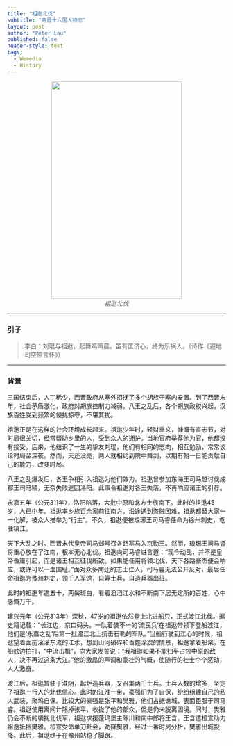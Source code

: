 ```yaml
---
title: "祖逖北伐"
subtitle: "两晋十六国人物志"
layout: post
author: "Peter Lau"
published: false
header-style: text
tags:
  - Wemedia
  - History
---
```




<figure style="text-align: center">
    <img class="西晋" src="http://t0lxshosx.hd-bkt.clouddn.com/blog/wemedia/history/%E7%A5%96%E9%80%96%E5%8C%97%E4%BC%90/0_1.png" width="300" height="500">
    <figcaption style="font-style: italic; color: #666;">祖逖北伐</figcaption>
</figure>

---

### 引子

> 李白：刘琨与祖逖，起舞鸡鸣晨。虽有匡济心，终为乐祸人。（诗作《避地司空原言怀》）

---

### 背景

三国结束后，人丁稀少，西晋政府从塞外招抚了多个胡族于塞内安置。到了西晋末年，社会矛盾激化，政府对胡族控制力减弱。八王之乱后，各个胡族政权兴起，汉族百姓受到频繁的侵扰掠夺，不堪其扰。

祖逖正是在这样的社会环境成长起来。祖逖少年时，轻财重义，慷慨有直志节，对时局很关切，经常帮助乡里的人，受到众人的拥护。当地官府举荐他为官，他都没有接受。后来，他结识了一生的挚友刘琨，他们有相同的志向，相互勉励，常常谈论时局至深夜。然而，天还没亮，两人就相约到院中舞剑，以期有朝一日能贡献自己的能力，改变时局。

八王之乱爆发后，各王争相引入祖逖为他们效力。祖逖曾参加东海王司马越讨伐成都王司马颍，无奈失败逃回洛阳。此事令祖逖对各王失落，不再响应诸王的引荐。

永嘉五年（公元311年），洛阳陷落，大批中原和北方士族南下。此时的祖逖45岁，人已中年。祖逖率乡族百余家前往南方。沿途遇到盗贼困难，祖逖都替大家一一化解，被众人推举为“行主”。不久，祖逖便被琅琊王司马睿任命为徐州刺史，屯驻镇江。

天下大乱之时，西晋末代皇帝司马邺号召各路军马入京勤王。然而，琅琊王司马睿将重心放在了江南，根本无心北伐。祖逖向司马睿进言道：“现今动乱，并不是皇帝昏庸引起，而是诸王相互征伐所致。如果能任用将领北伐，天下各路豪杰便会响应，或许可以一血国耻。”面对众多南迁的志士仁人，司马睿无法公开反对，最后任命祖逖为豫州刺史，领千人军饷，自筹士兵，自造兵器出征。

此时的祖逖年逾五十，两鬓斑白，看着滔滔江水和不断南下居无定所的百姓，心中感慨万千。

建兴元年（公元313年）深秋，47岁的祖逖依然登上北进船只，正式渡江北伐。据史籍记载：“长江边，京口码头。一队着装不一的‘流民兵’在祖逖带领下登船渡江，他们是‘永嘉之乱’后第一批渡江北上抗击石勒的军队。”当船行驶到江心的时候，祖逖望着面前滚滚东流的江水，想到山河破碎和百姓涂炭的情景，祖逖拿着船桨，在船舷边拍打，“中流击楫”，向大家发誓说：“我祖逖如果不能扫平占领中原的敌人，决不再过这条大江。”他的激昂的声调和豪壮的气概，使随行的壮士个个感动，人人激奋。

渡江后，祖逖暂驻于淮阴，起炉造兵器，又召集两千士兵。士兵人数的增多，坚定了祖逖一行人的北伐信心。此时的江淮一带，豪强们为了自保，纷纷组建自己的私人武装，聚坞自保。比较大的豪强是张平和樊雅，他们占据谯城，表面臣服于司马睿。祖逖使用离间计除掉张平，收拢了他的部众，但是仍未脱离困境。同时，樊雅仍会不断的袭扰北伐军，祖逖求援蓬坞堡主陈川和南中郎将王含。王含遣桓宣助力祖逖抵挡樊雅。桓宣受命单刀赴会，劝降樊雅，经过一番时局分析，樊雅出城投降。此后，祖逖终于在豫州站稳了脚跟。


